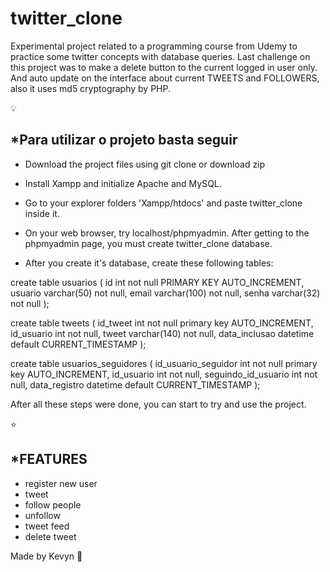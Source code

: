 # twitter_clone
Experimental project related to a programming course from Udemy to practice some twitter concepts with database queries.
Last challenge on this project was to make a delete button to the current logged in user only. And auto update on the interface about
current TWEETS and FOLLOWERS, also it uses md5 cryptography by PHP.

:bulb:
## *Para utilizar o projeto basta seguir

- Download the project files using git clone or download zip

- Install Xampp and initialize Apache and MySQL.

- Go to your explorer folders 'Xampp/htdocs' and paste twitter_clone inside it.

- On your web browser, try localhost/phpmyadmin. After getting to the phpmyadmin page, you must create twitter_clone database.

- After you create it's database, create these following tables:

create table usuarios (
    id int not null PRIMARY KEY AUTO_INCREMENT,
    usuario varchar(50) not null,
    email varchar(100) not null,
    senha varchar(32) not null
);

create table tweets (
	id_tweet int not null primary key AUTO_INCREMENT,
    id_usuario int not null,
    tweet varchar(140) not null,
    data_inclusao datetime default CURRENT_TIMESTAMP
);

create table usuarios_seguidores (
	id_usuario_seguidor int not null primary key AUTO_INCREMENT,
    id_usuario int not null,
    seguindo_id_usuario int not null,
    data_registro datetime default CURRENT_TIMESTAMP
);

After all these steps were done, you can start to try and use the project.

:star:
## *FEATURES

- register new user
- tweet
- follow people
- unfollow
- tweet feed
- delete tweet


Made by Kevyn :metal:
